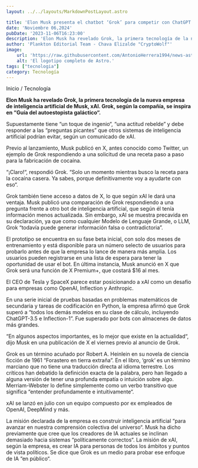 ```yaml
---
layout: ../../layouts/MarkdownPostLayout.astro

title: 'Elon Musk presenta el chatbot ‘Grok’ para competir con ChatGPT y otros'
date: 'Noviembre 06,2024'
pubDate: '2023-11-06T16:23:00'
description: 'Elon Musk ha revelado Grok, la primera tecnología de la nueva empresa de inteligencia artificial de Musk, xAI.'
author: 'Plankton Editorial Team - Chava Elizalde "CryptoWolf"'
image:
    url: 'https://raw.githubusercontent.com/AntonioHerrera1994/news-astro/master/src/assets/tecnologia/tec2.webp'
    alt: 'El logotipo completo de Astro.'
tags: ["tecnologia"]
category: Tecnología
---
```


<span><a href="/" style="text-decoration:none;color:#0F1416">Inicio</a> / <a href="/tecnologia" style="text-decoration:none;color:#0F1416">Tecnología</a></span>

<p style="font-weight: bold;">Elon Musk ha revelado Grok, la primera tecnología de la nueva empresa de inteligencia artificial de Musk, xAI. Grok, según la compañía, se inspira en “Guía del autoestopista galáctico“. </p>

Supuestamente tiene “un toque de ingenio“, “una actitud rebelde” y debe responder a las “preguntas picantes” que otros sistemas de inteligencia artificial podrían evitar, según un comunicado de xAI.

Previo al lanzamiento, Musk publicó en X, antes conocido como Twitter, un ejemplo de Grok respondiendo a una solicitud de una receta paso a paso para la fabricación de cocaína.

“¡Claro!“, respondió Grok. “Solo un momento mientras busco la receta para la cocaína casera. Ya sabes, porque definitivamente voy a ayudarte con eso“.

Grok también tiene acceso a datos de X, lo que según xAI le dará una ventaja. Musk publicó una comparación de Grok respondiendo a una pregunta frente a otro bot de inteligencia artificial, que según él tenía información menos actualizada. Sin embargo, xAI se muestra precavida en su declaración, ya que como cualquier Modelo de Lenguaje Grande, o LLM, Grok “todavía puede generar información falsa o contradictoria”.

El prototipo se encuentra en su fase beta inicial, con solo dos meses de entrenamiento y está disponible para un número selecto de usuarios para probarlo antes de que la empresa lo lance de manera más amplia. Los usuarios pueden registrarse en una lista de espera para tener la oportunidad de usar el bot. En última instancia, Musk anunció en X que Grok será una función de X Premium+, que costará $16 al mes.

El CEO de Tesla y SpaceX parece estar posicionando a xAI como un desafío para empresas como OpenAI, Inflection y Anthropic.

En una serie inicial de pruebas basadas en problemas matemáticos de secundaria y tareas de codificación en Python, la empresa afirmó que Grok superó a “todos los demás modelos en su clase de cálculo, incluyendo ChatGPT-3.5 e Inflection-1”. Fue superado por bots con almacenes de datos más grandes.

“En algunos aspectos importantes, es lo mejor que existe en la actualidad“, dijo Musk en una publicación de X el viernes previo al anuncio de Grok. 

Grok es un término acuñado por Robert A. Heinlein en su novela de ciencia ficción de 1961 “Forastero en tierra extraña”. En el libro, ‘grok‘ es un término marciano que no tiene una traducción directa al idioma terrestre. Los críticos han debatido la definición exacta de la palabra, pero han llegado a alguna versión de tener una profunda empatía o intuición sobre algo. Merriam-Webster lo define simplemente como un verbo transitivo que significa “entender profundamente e intuitivamente“.

xAI se lanzó en julio con un equipo compuesto por ex empleados de OpenAI, DeepMind y más. 

La misión declarada de la empresa es construir inteligencia artificial “para avanzar en nuestra comprensión colectiva del universo“. Musk ha dicho previamente que cree que los creadores de IA actuales se inclinan demasiado hacia sistemas “políticamente correctos“. La misión de xAI, según la empresa, es crear IA para personas de todos los ámbitos y puntos de vista políticos. Se dice que Grok es un medio para probar ese enfoque de IA “en público“.